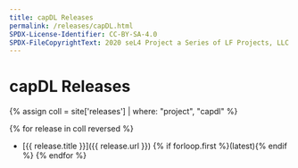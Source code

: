 ```yaml
---
title: capDL Releases
permalink: /releases/capDL.html
SPDX-License-Identifier: CC-BY-SA-4.0
SPDX-FileCopyrightText: 2020 seL4 Project a Series of LF Projects, LLC.
---
```


# capDL Releases
{% assign coll = site['releases'] | where: "project", "capdl" %}

{% for release in coll reversed %}
- [{{ release.title }}]({{ release.url }}) {% if forloop.first %}(latest){% endif %}
{% endfor %}
